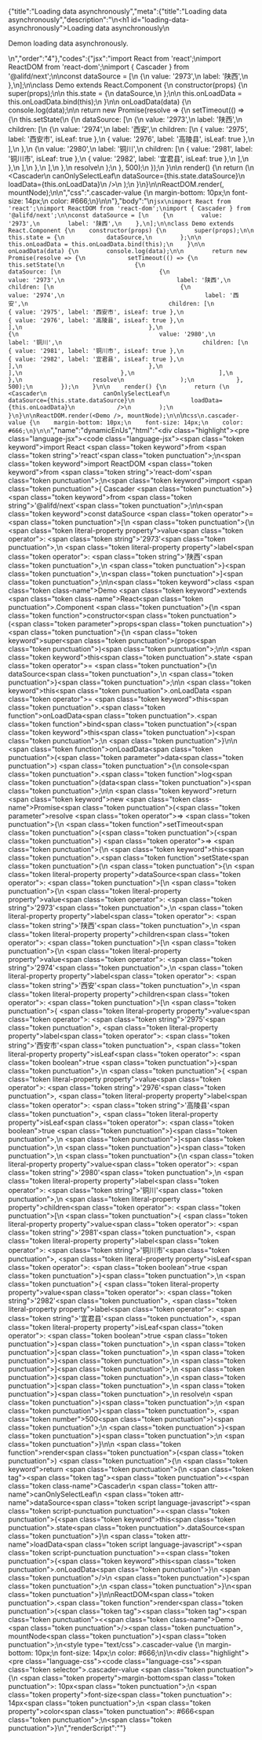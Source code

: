 {"title":"Loading data asynchronously","meta":{"title":"Loading data asynchronously","description":"\n<h1 id=\"loading-data-asynchronously\">Loading data asynchronously</h1>\n<p>Demon loading data asynchronously.</p>\n","order":"4"},"codes":{"jsx":"import React from 'react';\nimport ReactDOM from 'react-dom';\nimport { Cascader } from '@alifd/next';\n\nconst dataSource = [\n    {\n        value: '2973',\n        label: '陕西',\n    },\n];\n\nclass Demo extends React.Component {\n    constructor(props) {\n        super(props);\n\n        this.state = {\n            dataSource,\n        };\n\n        this.onLoadData = this.onLoadData.bind(this);\n    }\n\n    onLoadData(data) {\n        console.log(data);\n\n        return new Promise(resolve => {\n            setTimeout(() => {\n                this.setState(\n                    {\n                        dataSource: [\n                            {\n                                value: '2973',\n                                label: '陕西',\n                                children: [\n                                    {\n                                        value: '2974',\n                                        label: '西安',\n                                        children: [\n                                            { value: '2975', label: '西安市', isLeaf: true },\n                                            { value: '2976', label: '高陵县', isLeaf: true },\n                                        ],\n                                    },\n                                    {\n                                        value: '2980',\n                                        label: '铜川',\n                                        children: [\n                                            { value: '2981', label: '铜川市', isLeaf: true },\n                                            { value: '2982', label: '宜君县', isLeaf: true },\n                                        ],\n                                    },\n                                ],\n                            },\n                        ],\n                    },\n                    resolve\n                );\n            }, 500);\n        });\n    }\n\n    render() {\n        return (\n            <Cascader\n                canOnlySelectLeaf\n                dataSource={this.state.dataSource}\n                loadData={this.onLoadData}\n            />\n        );\n    }\n}\n\nReactDOM.render(<Demo />, mountNode);\n\n","css":".cascader-value {\n    margin-bottom: 10px;\n    font-size: 14px;\n    color: #666;\n}\n\n"},"body":"\n````jsx\nimport React from 'react';\nimport ReactDOM from 'react-dom';\nimport { Cascader } from '@alifd/next';\n\nconst dataSource = [\n    {\n        value: '2973',\n        label: '陕西',\n    },\n];\n\nclass Demo extends React.Component {\n    constructor(props) {\n        super(props);\n\n        this.state = {\n            dataSource,\n        };\n\n        this.onLoadData = this.onLoadData.bind(this);\n    }\n\n    onLoadData(data) {\n        console.log(data);\n\n        return new Promise(resolve => {\n            setTimeout(() => {\n                this.setState(\n                    {\n                        dataSource: [\n                            {\n                                value: '2973',\n                                label: '陕西',\n                                children: [\n                                    {\n                                        value: '2974',\n                                        label: '西安',\n                                        children: [\n                                            { value: '2975', label: '西安市', isLeaf: true },\n                                            { value: '2976', label: '高陵县', isLeaf: true },\n                                        ],\n                                    },\n                                    {\n                                        value: '2980',\n                                        label: '铜川',\n                                        children: [\n                                            { value: '2981', label: '铜川市', isLeaf: true },\n                                            { value: '2982', label: '宜君县', isLeaf: true },\n                                        ],\n                                    },\n                                ],\n                            },\n                        ],\n                    },\n                    resolve\n                );\n            }, 500);\n        });\n    }\n\n    render() {\n        return (\n            <Cascader\n                canOnlySelectLeaf\n                dataSource={this.state.dataSource}\n                loadData={this.onLoadData}\n            />\n        );\n    }\n}\n\nReactDOM.render(<Demo />, mountNode);\n\n````\n````css\n.cascader-value {\n    margin-bottom: 10px;\n    font-size: 14px;\n    color: #666;\n}\n\n````","name":"dynamicEnUs","html":"<script>(function(){var __create = Object.create;\nvar __defProp = Object.defineProperty;\nvar __getOwnPropDesc = Object.getOwnPropertyDescriptor;\nvar __getOwnPropNames = Object.getOwnPropertyNames;\nvar __getProtoOf = Object.getPrototypeOf;\nvar __hasOwnProp = Object.prototype.hasOwnProperty;\nvar __copyProps = (to, from, except, desc) => {\n  if (from && typeof from === \"object\" || typeof from === \"function\") {\n    for (let key of __getOwnPropNames(from))\n      if (!__hasOwnProp.call(to, key) && key !== except)\n        __defProp(to, key, { get: () => from[key], enumerable: !(desc = __getOwnPropDesc(from, key)) || desc.enumerable });\n  }\n  return to;\n};\nvar __toESM = (mod, isNodeMode, target) => (target = mod != null ? __create(__getProtoOf(mod)) : {}, __copyProps(\n  // If the importer is in node compatibility mode or this is not an ESM\n  // file that has been converted to a CommonJS file using a Babel-\n  // compatible transform (i.e. \"__esModule\" has not been set), then set\n  // \"default\" to the CommonJS \"module.exports\" for node compatibility.\n  isNodeMode || !mod || !mod.__esModule ? __defProp(target, \"default\", { value: mod, enumerable: true }) : target,\n  mod\n));\nvar import_react = __toESM(require(\"react\"));\nvar import_react_dom = __toESM(require(\"react-dom\"));\nvar import_next = require(\"@alifd/next\");\nconst dataSource = [\n  {\n    value: \"2973\",\n    label: \"\\u9655\\u897F\"\n  }\n];\nclass Demo extends import_react.default.Component {\n  constructor(props) {\n    super(props);\n    this.state = {\n      dataSource\n    };\n    this.onLoadData = this.onLoadData.bind(this);\n  }\n  onLoadData(data) {\n    console.log(data);\n    return new Promise((resolve) => {\n      setTimeout(() => {\n        this.setState(\n          {\n            dataSource: [\n              {\n                value: \"2973\",\n                label: \"\\u9655\\u897F\",\n                children: [\n                  {\n                    value: \"2974\",\n                    label: \"\\u897F\\u5B89\",\n                    children: [\n                      { value: \"2975\", label: \"\\u897F\\u5B89\\u5E02\", isLeaf: true },\n                      { value: \"2976\", label: \"\\u9AD8\\u9675\\u53BF\", isLeaf: true }\n                    ]\n                  },\n                  {\n                    value: \"2980\",\n                    label: \"\\u94DC\\u5DDD\",\n                    children: [\n                      { value: \"2981\", label: \"\\u94DC\\u5DDD\\u5E02\", isLeaf: true },\n                      { value: \"2982\", label: \"\\u5B9C\\u541B\\u53BF\", isLeaf: true }\n                    ]\n                  }\n                ]\n              }\n            ]\n          },\n          resolve\n        );\n      }, 500);\n    });\n  }\n  render() {\n    return /* @__PURE__ */ import_react.default.createElement(\n      import_next.Cascader,\n      {\n        canOnlySelectLeaf: true,\n        dataSource: this.state.dataSource,\n        loadData: this.onLoadData\n      }\n    );\n  }\n}\nimport_react_dom.default.render(/* @__PURE__ */ import_react.default.createElement(Demo, null), mountNode);\n})()</script><div class=\"highlight\"><pre class=\"language-jsx\"><code class=\"language-jsx\"><span class=\"token keyword\">import</span> React <span class=\"token keyword\">from</span> <span class=\"token string\">'react'</span><span class=\"token punctuation\">;</span>\n<span class=\"token keyword\">import</span> ReactDOM <span class=\"token keyword\">from</span> <span class=\"token string\">'react-dom'</span><span class=\"token punctuation\">;</span>\n<span class=\"token keyword\">import</span> <span class=\"token punctuation\">{</span> Cascader <span class=\"token punctuation\">}</span> <span class=\"token keyword\">from</span> <span class=\"token string\">'@alifd/next'</span><span class=\"token punctuation\">;</span>\n\n<span class=\"token keyword\">const</span> dataSource <span class=\"token operator\">=</span> <span class=\"token punctuation\">[</span>\n    <span class=\"token punctuation\">{</span>\n        <span class=\"token literal-property property\">value</span><span class=\"token operator\">:</span> <span class=\"token string\">'2973'</span><span class=\"token punctuation\">,</span>\n        <span class=\"token literal-property property\">label</span><span class=\"token operator\">:</span> <span class=\"token string\">'陕西'</span><span class=\"token punctuation\">,</span>\n    <span class=\"token punctuation\">}</span><span class=\"token punctuation\">,</span>\n<span class=\"token punctuation\">]</span><span class=\"token punctuation\">;</span>\n\n<span class=\"token keyword\">class</span> <span class=\"token class-name\">Demo</span> <span class=\"token keyword\">extends</span> <span class=\"token class-name\">React<span class=\"token punctuation\">.</span>Component</span> <span class=\"token punctuation\">{</span>\n    <span class=\"token function\">constructor</span><span class=\"token punctuation\">(</span><span class=\"token parameter\">props</span><span class=\"token punctuation\">)</span> <span class=\"token punctuation\">{</span>\n        <span class=\"token keyword\">super</span><span class=\"token punctuation\">(</span>props<span class=\"token punctuation\">)</span><span class=\"token punctuation\">;</span>\n\n        <span class=\"token keyword\">this</span><span class=\"token punctuation\">.</span>state <span class=\"token operator\">=</span> <span class=\"token punctuation\">{</span>\n            dataSource<span class=\"token punctuation\">,</span>\n        <span class=\"token punctuation\">}</span><span class=\"token punctuation\">;</span>\n\n        <span class=\"token keyword\">this</span><span class=\"token punctuation\">.</span>onLoadData <span class=\"token operator\">=</span> <span class=\"token keyword\">this</span><span class=\"token punctuation\">.</span><span class=\"token function\">onLoadData</span><span class=\"token punctuation\">.</span><span class=\"token function\">bind</span><span class=\"token punctuation\">(</span><span class=\"token keyword\">this</span><span class=\"token punctuation\">)</span><span class=\"token punctuation\">;</span>\n    <span class=\"token punctuation\">}</span>\n\n    <span class=\"token function\">onLoadData</span><span class=\"token punctuation\">(</span><span class=\"token parameter\">data</span><span class=\"token punctuation\">)</span> <span class=\"token punctuation\">{</span>\n        console<span class=\"token punctuation\">.</span><span class=\"token function\">log</span><span class=\"token punctuation\">(</span>data<span class=\"token punctuation\">)</span><span class=\"token punctuation\">;</span>\n\n        <span class=\"token keyword\">return</span> <span class=\"token keyword\">new</span> <span class=\"token class-name\">Promise</span><span class=\"token punctuation\">(</span><span class=\"token parameter\">resolve</span> <span class=\"token operator\">=></span> <span class=\"token punctuation\">{</span>\n            <span class=\"token function\">setTimeout</span><span class=\"token punctuation\">(</span><span class=\"token punctuation\">(</span><span class=\"token punctuation\">)</span> <span class=\"token operator\">=></span> <span class=\"token punctuation\">{</span>\n                <span class=\"token keyword\">this</span><span class=\"token punctuation\">.</span><span class=\"token function\">setState</span><span class=\"token punctuation\">(</span>\n                    <span class=\"token punctuation\">{</span>\n                        <span class=\"token literal-property property\">dataSource</span><span class=\"token operator\">:</span> <span class=\"token punctuation\">[</span>\n                            <span class=\"token punctuation\">{</span>\n                                <span class=\"token literal-property property\">value</span><span class=\"token operator\">:</span> <span class=\"token string\">'2973'</span><span class=\"token punctuation\">,</span>\n                                <span class=\"token literal-property property\">label</span><span class=\"token operator\">:</span> <span class=\"token string\">'陕西'</span><span class=\"token punctuation\">,</span>\n                                <span class=\"token literal-property property\">children</span><span class=\"token operator\">:</span> <span class=\"token punctuation\">[</span>\n                                    <span class=\"token punctuation\">{</span>\n                                        <span class=\"token literal-property property\">value</span><span class=\"token operator\">:</span> <span class=\"token string\">'2974'</span><span class=\"token punctuation\">,</span>\n                                        <span class=\"token literal-property property\">label</span><span class=\"token operator\">:</span> <span class=\"token string\">'西安'</span><span class=\"token punctuation\">,</span>\n                                        <span class=\"token literal-property property\">children</span><span class=\"token operator\">:</span> <span class=\"token punctuation\">[</span>\n                                            <span class=\"token punctuation\">{</span> <span class=\"token literal-property property\">value</span><span class=\"token operator\">:</span> <span class=\"token string\">'2975'</span><span class=\"token punctuation\">,</span> <span class=\"token literal-property property\">label</span><span class=\"token operator\">:</span> <span class=\"token string\">'西安市'</span><span class=\"token punctuation\">,</span> <span class=\"token literal-property property\">isLeaf</span><span class=\"token operator\">:</span> <span class=\"token boolean\">true</span> <span class=\"token punctuation\">}</span><span class=\"token punctuation\">,</span>\n                                            <span class=\"token punctuation\">{</span> <span class=\"token literal-property property\">value</span><span class=\"token operator\">:</span> <span class=\"token string\">'2976'</span><span class=\"token punctuation\">,</span> <span class=\"token literal-property property\">label</span><span class=\"token operator\">:</span> <span class=\"token string\">'高陵县'</span><span class=\"token punctuation\">,</span> <span class=\"token literal-property property\">isLeaf</span><span class=\"token operator\">:</span> <span class=\"token boolean\">true</span> <span class=\"token punctuation\">}</span><span class=\"token punctuation\">,</span>\n                                        <span class=\"token punctuation\">]</span><span class=\"token punctuation\">,</span>\n                                    <span class=\"token punctuation\">}</span><span class=\"token punctuation\">,</span>\n                                    <span class=\"token punctuation\">{</span>\n                                        <span class=\"token literal-property property\">value</span><span class=\"token operator\">:</span> <span class=\"token string\">'2980'</span><span class=\"token punctuation\">,</span>\n                                        <span class=\"token literal-property property\">label</span><span class=\"token operator\">:</span> <span class=\"token string\">'铜川'</span><span class=\"token punctuation\">,</span>\n                                        <span class=\"token literal-property property\">children</span><span class=\"token operator\">:</span> <span class=\"token punctuation\">[</span>\n                                            <span class=\"token punctuation\">{</span> <span class=\"token literal-property property\">value</span><span class=\"token operator\">:</span> <span class=\"token string\">'2981'</span><span class=\"token punctuation\">,</span> <span class=\"token literal-property property\">label</span><span class=\"token operator\">:</span> <span class=\"token string\">'铜川市'</span><span class=\"token punctuation\">,</span> <span class=\"token literal-property property\">isLeaf</span><span class=\"token operator\">:</span> <span class=\"token boolean\">true</span> <span class=\"token punctuation\">}</span><span class=\"token punctuation\">,</span>\n                                            <span class=\"token punctuation\">{</span> <span class=\"token literal-property property\">value</span><span class=\"token operator\">:</span> <span class=\"token string\">'2982'</span><span class=\"token punctuation\">,</span> <span class=\"token literal-property property\">label</span><span class=\"token operator\">:</span> <span class=\"token string\">'宜君县'</span><span class=\"token punctuation\">,</span> <span class=\"token literal-property property\">isLeaf</span><span class=\"token operator\">:</span> <span class=\"token boolean\">true</span> <span class=\"token punctuation\">}</span><span class=\"token punctuation\">,</span>\n                                        <span class=\"token punctuation\">]</span><span class=\"token punctuation\">,</span>\n                                    <span class=\"token punctuation\">}</span><span class=\"token punctuation\">,</span>\n                                <span class=\"token punctuation\">]</span><span class=\"token punctuation\">,</span>\n                            <span class=\"token punctuation\">}</span><span class=\"token punctuation\">,</span>\n                        <span class=\"token punctuation\">]</span><span class=\"token punctuation\">,</span>\n                    <span class=\"token punctuation\">}</span><span class=\"token punctuation\">,</span>\n                    resolve\n                <span class=\"token punctuation\">)</span><span class=\"token punctuation\">;</span>\n            <span class=\"token punctuation\">}</span><span class=\"token punctuation\">,</span> <span class=\"token number\">500</span><span class=\"token punctuation\">)</span><span class=\"token punctuation\">;</span>\n        <span class=\"token punctuation\">}</span><span class=\"token punctuation\">)</span><span class=\"token punctuation\">;</span>\n    <span class=\"token punctuation\">}</span>\n\n    <span class=\"token function\">render</span><span class=\"token punctuation\">(</span><span class=\"token punctuation\">)</span> <span class=\"token punctuation\">{</span>\n        <span class=\"token keyword\">return</span> <span class=\"token punctuation\">(</span>\n            <span class=\"token tag\"><span class=\"token tag\"><span class=\"token punctuation\">&lt;</span><span class=\"token class-name\">Cascader</span></span>\n                <span class=\"token attr-name\">canOnlySelectLeaf</span>\n                <span class=\"token attr-name\">dataSource</span><span class=\"token script language-javascript\"><span class=\"token script-punctuation punctuation\">=</span><span class=\"token punctuation\">{</span><span class=\"token keyword\">this</span><span class=\"token punctuation\">.</span>state<span class=\"token punctuation\">.</span>dataSource<span class=\"token punctuation\">}</span></span>\n                <span class=\"token attr-name\">loadData</span><span class=\"token script language-javascript\"><span class=\"token script-punctuation punctuation\">=</span><span class=\"token punctuation\">{</span><span class=\"token keyword\">this</span><span class=\"token punctuation\">.</span>onLoadData<span class=\"token punctuation\">}</span></span>\n            <span class=\"token punctuation\">/></span></span>\n        <span class=\"token punctuation\">)</span><span class=\"token punctuation\">;</span>\n    <span class=\"token punctuation\">}</span>\n<span class=\"token punctuation\">}</span>\n\nReactDOM<span class=\"token punctuation\">.</span><span class=\"token function\">render</span><span class=\"token punctuation\">(</span><span class=\"token tag\"><span class=\"token tag\"><span class=\"token punctuation\">&lt;</span><span class=\"token class-name\">Demo</span></span> <span class=\"token punctuation\">/></span></span><span class=\"token punctuation\">,</span> mountNode<span class=\"token punctuation\">)</span><span class=\"token punctuation\">;</span>\n</code></pre></div><style type=\"text/css\">.cascader-value {\n    margin-bottom: 10px;\n    font-size: 14px;\n    color: #666;\n}\n</style><div class=\"highlight\"><pre class=\"language-css\"><code class=\"language-css\"><span class=\"token selector\">.cascader-value</span> <span class=\"token punctuation\">{</span>\n    <span class=\"token property\">margin-bottom</span><span class=\"token punctuation\">:</span> 10px<span class=\"token punctuation\">;</span>\n    <span class=\"token property\">font-size</span><span class=\"token punctuation\">:</span> 14px<span class=\"token punctuation\">;</span>\n    <span class=\"token property\">color</span><span class=\"token punctuation\">:</span> #666<span class=\"token punctuation\">;</span>\n<span class=\"token punctuation\">}</span>\n</code></pre></div>","renderScript":"<script>(function(){var __create = Object.create;\nvar __defProp = Object.defineProperty;\nvar __getOwnPropDesc = Object.getOwnPropertyDescriptor;\nvar __getOwnPropNames = Object.getOwnPropertyNames;\nvar __getProtoOf = Object.getPrototypeOf;\nvar __hasOwnProp = Object.prototype.hasOwnProperty;\nvar __copyProps = (to, from, except, desc) => {\n  if (from && typeof from === \"object\" || typeof from === \"function\") {\n    for (let key of __getOwnPropNames(from))\n      if (!__hasOwnProp.call(to, key) && key !== except)\n        __defProp(to, key, { get: () => from[key], enumerable: !(desc = __getOwnPropDesc(from, key)) || desc.enumerable });\n  }\n  return to;\n};\nvar __toESM = (mod, isNodeMode, target) => (target = mod != null ? __create(__getProtoOf(mod)) : {}, __copyProps(\n  // If the importer is in node compatibility mode or this is not an ESM\n  // file that has been converted to a CommonJS file using a Babel-\n  // compatible transform (i.e. \"__esModule\" has not been set), then set\n  // \"default\" to the CommonJS \"module.exports\" for node compatibility.\n  isNodeMode || !mod || !mod.__esModule ? __defProp(target, \"default\", { value: mod, enumerable: true }) : target,\n  mod\n));\nvar import_react_live = require(\"react-live\");\nvar import_next = require(\"@alifd/next\");\nvar import_react = __toESM(require(\"react\"));\nvar import_react_dom = __toESM(require(\"react-dom\"));\nvar import_next2 = require(\"@alifd/next\");\nwindow.demoNames.push(\"dynamicEnUs\");\ndocument.getElementById(\"dynamicEnUs-style\").innerHTML = `.cascader-value {\n    margin-bottom: 10px;\n    font-size: 14px;\n    color: #666;\n}\n\n`;\nwindow.dynamicEnUsRenderScript = function dynamicEnUsRenderScript2(liveDemo) {\n  var mountNode = document.getElementById(\"dynamicEnUs-mount\");\n  if (liveDemo === \"false\") {\n    document.getElementById(\"dynamicEnUs-body\").innerHTML = `<pre class=\"language-jsx\"><code class=\"language-jsx\"><span class=\"token keyword\">import</span> React <span class=\"token keyword\">from</span> <span class=\"token string\">'react'</span><span class=\"token punctuation\">;</span>\n<span class=\"token keyword\">import</span> ReactDOM <span class=\"token keyword\">from</span> <span class=\"token string\">'react-dom'</span><span class=\"token punctuation\">;</span>\n<span class=\"token keyword\">import</span> <span class=\"token punctuation\">{</span> Cascader <span class=\"token punctuation\">}</span> <span class=\"token keyword\">from</span> <span class=\"token string\">'@alifd/next'</span><span class=\"token punctuation\">;</span>\n<span class=\"token keyword\">import</span> <span class=\"token string\">'whatwg-fetch'</span><span class=\"token punctuation\">;</span>\n\n<span class=\"token keyword\">const</span> dataSource <span class=\"token operator\">=</span> <span class=\"token punctuation\">[</span>\n    <span class=\"token punctuation\">{</span>\n        <span class=\"token literal-property property\">value</span><span class=\"token operator\">:</span> <span class=\"token string\">'2973'</span><span class=\"token punctuation\">,</span>\n        <span class=\"token literal-property property\">label</span><span class=\"token operator\">:</span> <span class=\"token string\">'\\u9655\\u897F'</span><span class=\"token punctuation\">,</span>\n    <span class=\"token punctuation\">}</span><span class=\"token punctuation\">,</span>\n<span class=\"token punctuation\">]</span><span class=\"token punctuation\">;</span>\n\n<span class=\"token keyword\">class</span> <span class=\"token class-name\">Demo</span> <span class=\"token keyword\">extends</span> <span class=\"token class-name\">React<span class=\"token punctuation\">.</span>Component</span> <span class=\"token punctuation\">{</span>\n    <span class=\"token function\">constructor</span><span class=\"token punctuation\">(</span><span class=\"token parameter\">props</span><span class=\"token punctuation\">)</span> <span class=\"token punctuation\">{</span>\n        <span class=\"token keyword\">super</span><span class=\"token punctuation\">(</span>props<span class=\"token punctuation\">)</span><span class=\"token punctuation\">;</span>\n\n        <span class=\"token keyword\">this</span><span class=\"token punctuation\">.</span>state <span class=\"token operator\">=</span> <span class=\"token punctuation\">{</span>\n            dataSource<span class=\"token punctuation\">,</span>\n        <span class=\"token punctuation\">}</span><span class=\"token punctuation\">;</span>\n\n        <span class=\"token keyword\">this</span><span class=\"token punctuation\">.</span>onLoadData <span class=\"token operator\">=</span> <span class=\"token keyword\">this</span><span class=\"token punctuation\">.</span><span class=\"token function\">onLoadData</span><span class=\"token punctuation\">.</span><span class=\"token function\">bind</span><span class=\"token punctuation\">(</span><span class=\"token keyword\">this</span><span class=\"token punctuation\">)</span><span class=\"token punctuation\">;</span>\n    <span class=\"token punctuation\">}</span>\n\n    <span class=\"token function\">onLoadData</span><span class=\"token punctuation\">(</span><span class=\"token parameter\">data</span><span class=\"token punctuation\">)</span> <span class=\"token punctuation\">{</span>\n        console<span class=\"token punctuation\">.</span><span class=\"token function\">log</span><span class=\"token punctuation\">(</span>data<span class=\"token punctuation\">)</span><span class=\"token punctuation\">;</span>\n\n        <span class=\"token keyword\">return</span> <span class=\"token keyword\">new</span> <span class=\"token class-name\">Promise</span><span class=\"token punctuation\">(</span><span class=\"token parameter\">resolve</span> <span class=\"token operator\">=></span> <span class=\"token punctuation\">{</span>\n            <span class=\"token function\">setTimeout</span><span class=\"token punctuation\">(</span><span class=\"token punctuation\">(</span><span class=\"token punctuation\">)</span> <span class=\"token operator\">=></span> <span class=\"token punctuation\">{</span>\n                <span class=\"token keyword\">this</span><span class=\"token punctuation\">.</span><span class=\"token function\">setState</span><span class=\"token punctuation\">(</span>\n                    <span class=\"token punctuation\">{</span>\n                        <span class=\"token literal-property property\">dataSource</span><span class=\"token operator\">:</span> <span class=\"token punctuation\">[</span>\n                            <span class=\"token punctuation\">{</span>\n                                <span class=\"token literal-property property\">value</span><span class=\"token operator\">:</span> <span class=\"token string\">'2973'</span><span class=\"token punctuation\">,</span>\n                                <span class=\"token literal-property property\">label</span><span class=\"token operator\">:</span> <span class=\"token string\">'\\u9655\\u897F'</span><span class=\"token punctuation\">,</span>\n                                <span class=\"token literal-property property\">children</span><span class=\"token operator\">:</span> <span class=\"token punctuation\">[</span>\n                                    <span class=\"token punctuation\">{</span>\n                                        <span class=\"token literal-property property\">value</span><span class=\"token operator\">:</span> <span class=\"token string\">'2974'</span><span class=\"token punctuation\">,</span>\n                                        <span class=\"token literal-property property\">label</span><span class=\"token operator\">:</span> <span class=\"token string\">'\\u897F\\u5B89'</span><span class=\"token punctuation\">,</span>\n                                        <span class=\"token literal-property property\">children</span><span class=\"token operator\">:</span> <span class=\"token punctuation\">[</span>\n                                            <span class=\"token punctuation\">{</span> <span class=\"token literal-property property\">value</span><span class=\"token operator\">:</span> <span class=\"token string\">'2975'</span><span class=\"token punctuation\">,</span> <span class=\"token literal-property property\">label</span><span class=\"token operator\">:</span> <span class=\"token string\">'\\u897F\\u5B89\\u5E02'</span><span class=\"token punctuation\">,</span> <span class=\"token literal-property property\">isLeaf</span><span class=\"token operator\">:</span> <span class=\"token boolean\">true</span> <span class=\"token punctuation\">}</span><span class=\"token punctuation\">,</span>\n                                            <span class=\"token punctuation\">{</span> <span class=\"token literal-property property\">value</span><span class=\"token operator\">:</span> <span class=\"token string\">'2976'</span><span class=\"token punctuation\">,</span> <span class=\"token literal-property property\">label</span><span class=\"token operator\">:</span> <span class=\"token string\">'\\u9AD8\\u9675\\u53BF'</span><span class=\"token punctuation\">,</span> <span class=\"token literal-property property\">isLeaf</span><span class=\"token operator\">:</span> <span class=\"token boolean\">true</span> <span class=\"token punctuation\">}</span><span class=\"token punctuation\">,</span>\n                                        <span class=\"token punctuation\">]</span><span class=\"token punctuation\">,</span>\n                                    <span class=\"token punctuation\">}</span><span class=\"token punctuation\">,</span>\n                                    <span class=\"token punctuation\">{</span>\n                                        <span class=\"token literal-property property\">value</span><span class=\"token operator\">:</span> <span class=\"token string\">'2980'</span><span class=\"token punctuation\">,</span>\n                                        <span class=\"token literal-property property\">label</span><span class=\"token operator\">:</span> <span class=\"token string\">'\\u94DC\\u5DDD'</span><span class=\"token punctuation\">,</span>\n                                        <span class=\"token literal-property property\">children</span><span class=\"token operator\">:</span> <span class=\"token punctuation\">[</span>\n                                            <span class=\"token punctuation\">{</span> <span class=\"token literal-property property\">value</span><span class=\"token operator\">:</span> <span class=\"token string\">'2981'</span><span class=\"token punctuation\">,</span> <span class=\"token literal-property property\">label</span><span class=\"token operator\">:</span> <span class=\"token string\">'\\u94DC\\u5DDD\\u5E02'</span><span class=\"token punctuation\">,</span> <span class=\"token literal-property property\">isLeaf</span><span class=\"token operator\">:</span> <span class=\"token boolean\">true</span> <span class=\"token punctuation\">}</span><span class=\"token punctuation\">,</span>\n                                            <span class=\"token punctuation\">{</span> <span class=\"token literal-property property\">value</span><span class=\"token operator\">:</span> <span class=\"token string\">'2982'</span><span class=\"token punctuation\">,</span> <span class=\"token literal-property property\">label</span><span class=\"token operator\">:</span> <span class=\"token string\">'\\u5B9C\\u541B\\u53BF'</span><span class=\"token punctuation\">,</span> <span class=\"token literal-property property\">isLeaf</span><span class=\"token operator\">:</span> <span class=\"token boolean\">true</span> <span class=\"token punctuation\">}</span><span class=\"token punctuation\">,</span>\n                                        <span class=\"token punctuation\">]</span><span class=\"token punctuation\">,</span>\n                                    <span class=\"token punctuation\">}</span><span class=\"token punctuation\">,</span>\n                                <span class=\"token punctuation\">]</span><span class=\"token punctuation\">,</span>\n                            <span class=\"token punctuation\">}</span><span class=\"token punctuation\">,</span>\n                        <span class=\"token punctuation\">]</span><span class=\"token punctuation\">,</span>\n                    <span class=\"token punctuation\">}</span><span class=\"token punctuation\">,</span>\n                    resolve\n                <span class=\"token punctuation\">)</span><span class=\"token punctuation\">;</span>\n            <span class=\"token punctuation\">}</span><span class=\"token punctuation\">,</span> <span class=\"token number\">500</span><span class=\"token punctuation\">)</span><span class=\"token punctuation\">;</span>\n        <span class=\"token punctuation\">}</span><span class=\"token punctuation\">)</span><span class=\"token punctuation\">;</span>\n    <span class=\"token punctuation\">}</span>\n\n    <span class=\"token function\">render</span><span class=\"token punctuation\">(</span><span class=\"token punctuation\">)</span> <span class=\"token punctuation\">{</span>\n        <span class=\"token keyword\">return</span> <span class=\"token punctuation\">(</span>\n            <span class=\"token tag\"><span class=\"token tag\"><span class=\"token punctuation\">&lt;</span><span class=\"token class-name\">Cascader</span></span>\n                <span class=\"token attr-name\">canOnlySelectLeaf</span>\n                <span class=\"token attr-name\">dataSource</span><span class=\"token script language-javascript\"><span class=\"token script-punctuation punctuation\">=</span><span class=\"token punctuation\">{</span><span class=\"token keyword\">this</span><span class=\"token punctuation\">.</span>state<span class=\"token punctuation\">.</span>dataSource<span class=\"token punctuation\">}</span></span>\n                <span class=\"token attr-name\">loadData</span><span class=\"token script language-javascript\"><span class=\"token script-punctuation punctuation\">=</span><span class=\"token punctuation\">{</span><span class=\"token keyword\">this</span><span class=\"token punctuation\">.</span>onLoadData<span class=\"token punctuation\">}</span></span>\n            <span class=\"token punctuation\">/></span></span>\n        <span class=\"token punctuation\">)</span><span class=\"token punctuation\">;</span>\n    <span class=\"token punctuation\">}</span>\n<span class=\"token punctuation\">}</span>\n\nReactDOM<span class=\"token punctuation\">.</span><span class=\"token function\">render</span><span class=\"token punctuation\">(</span><span class=\"token tag\"><span class=\"token tag\"><span class=\"token punctuation\">&lt;</span><span class=\"token class-name\">Demo</span></span> <span class=\"token punctuation\">/></span></span><span class=\"token punctuation\">,</span> mountNode<span class=\"token punctuation\">)</span><span class=\"token punctuation\">;</span>\n\n</code></pre>\n<pre class=\"language-css\"><code class=\"language-css\"><span class=\"token selector\">.cascader-value</span> <span class=\"token punctuation\">{</span>\n    <span class=\"token property\">margin-bottom</span><span class=\"token punctuation\">:</span> 10px<span class=\"token punctuation\">;</span>\n    <span class=\"token property\">font-size</span><span class=\"token punctuation\">:</span> 14px<span class=\"token punctuation\">;</span>\n    <span class=\"token property\">color</span><span class=\"token punctuation\">:</span> #666<span class=\"token punctuation\">;</span>\n<span class=\"token punctuation\">}</span>\n\n</code></pre>\n`.replace(/{backquote}/g, \"`\").replace(/{dollar}/g, \"$\");\n    const dataSource = [\n      {\n        value: \"2973\",\n        label: \"\\u9655\\u897F\"\n      }\n    ];\n    class Demo extends import_react.default.Component {\n      constructor(props) {\n        super(props);\n        this.state = {\n          dataSource\n        };\n        this.onLoadData = this.onLoadData.bind(this);\n      }\n      onLoadData(data) {\n        console.log(data);\n        return new Promise((resolve) => {\n          setTimeout(() => {\n            this.setState(\n              {\n                dataSource: [\n                  {\n                    value: \"2973\",\n                    label: \"\\u9655\\u897F\",\n                    children: [\n                      {\n                        value: \"2974\",\n                        label: \"\\u897F\\u5B89\",\n                        children: [\n                          { value: \"2975\", label: \"\\u897F\\u5B89\\u5E02\", isLeaf: true },\n                          { value: \"2976\", label: \"\\u9AD8\\u9675\\u53BF\", isLeaf: true }\n                        ]\n                      },\n                      {\n                        value: \"2980\",\n                        label: \"\\u94DC\\u5DDD\",\n                        children: [\n                          { value: \"2981\", label: \"\\u94DC\\u5DDD\\u5E02\", isLeaf: true },\n                          { value: \"2982\", label: \"\\u5B9C\\u541B\\u53BF\", isLeaf: true }\n                        ]\n                      }\n                    ]\n                  }\n                ]\n              },\n              resolve\n            );\n          }, 500);\n        });\n      }\n      render() {\n        return /* @__PURE__ */ import_react.default.createElement(\n          import_next2.Cascader,\n          {\n            canOnlySelectLeaf: true,\n            dataSource: this.state.dataSource,\n            loadData: this.onLoadData\n          }\n        );\n      }\n    }\n    import_react_dom.default.render(/* @__PURE__ */ import_react.default.createElement(Demo, null), mountNode);\n    return;\n  }\n  const dynamicEnUsLiveScript = `const dataSource = [\n  {\n    value: \"2973\",\n    label: \"\\u9655\\u897F\"\n  }\n];\nclass Demo extends React.Component {\n  constructor(props) {\n    super(props);\n    this.state = {\n      dataSource\n    };\n    this.onLoadData = this.onLoadData.bind(this);\n  }\n  onLoadData(data) {\n    console.log(data);\n    return new Promise((resolve) => {\n      setTimeout(() => {\n        this.setState(\n          {\n            dataSource: [\n              {\n                value: \"2973\",\n                label: \"\\u9655\\u897F\",\n                children: [\n                  {\n                    value: \"2974\",\n                    label: \"\\u897F\\u5B89\",\n                    children: [\n                      { value: \"2975\", label: \"\\u897F\\u5B89\\u5E02\", isLeaf: true },\n                      { value: \"2976\", label: \"\\u9AD8\\u9675\\u53BF\", isLeaf: true }\n                    ]\n                  },\n                  {\n                    value: \"2980\",\n                    label: \"\\u94DC\\u5DDD\",\n                    children: [\n                      { value: \"2981\", label: \"\\u94DC\\u5DDD\\u5E02\", isLeaf: true },\n                      { value: \"2982\", label: \"\\u5B9C\\u541B\\u53BF\", isLeaf: true }\n                    ]\n                  }\n                ]\n              }\n            ]\n          },\n          resolve\n        );\n      }, 500);\n    });\n  }\n  render() {\n    return /* @__PURE__ */ React.createElement(\n      Cascader,\n      {\n        canOnlySelectLeaf: true,\n        dataSource: this.state.dataSource,\n        loadData: this.onLoadData\n      }\n    );\n  }\n}\nReactDOM.render(/* @__PURE__ */ React.createElement(Demo, null), mountNode);`;\n  const emptyTheme = {\n    plain: {},\n    styles: [\n      {\n        types: [],\n        styles: {}\n      }\n    ]\n  };\n  function renderAfter() {\n    import_react_dom.default.render(\n      /* @__PURE__ */ import_react.default.createElement(\n        import_next.Balloon.Tooltip,\n        {\n          align: \"t\",\n          style: { maxWidth: 320 },\n          trigger: /* @__PURE__ */ import_react.default.createElement(\n            \"div\",\n            {\n              dangerouslySetInnerHTML: {\n                __html: `<pre class=\"language-jsx\"><code class=\"language-jsx\"><span class=\"token keyword\">import</span> React <span class=\"token keyword\">from</span> <span class=\"token string\">'react'</span><span class=\"token punctuation\">;</span>\n<span class=\"token keyword\">import</span> ReactDOM <span class=\"token keyword\">from</span> <span class=\"token string\">'react-dom'</span><span class=\"token punctuation\">;</span>\n<span class=\"token keyword\">import</span> <span class=\"token punctuation\">{</span> Cascader <span class=\"token punctuation\">}</span> <span class=\"token keyword\">from</span> <span class=\"token string\">'@alifd/next'</span><span class=\"token punctuation\">;</span>\n<span class=\"token keyword\">import</span> <span class=\"token string\">'whatwg-fetch'</span><span class=\"token punctuation\">;</span>\n</code></pre>\n`\n              }\n            }\n          )\n        },\n        \"\\u7F16\\u8F91\\u6A21\\u5F0F\\u6682\\u4E0D\\u652F\\u6301\\u4FEE\\u6539\\u4F9D\\u8D56\\u5F15\\u5165\"\n      ),\n      document.getElementById(\"dynamicEnUs-live-import\")\n    );\n    import_react_dom.default.render(\n      /* @__PURE__ */ import_react.default.createElement(\n        import_next.Balloon.Tooltip,\n        {\n          align: \"b\",\n          style: { maxWidth: 320 },\n          trigger: /* @__PURE__ */ import_react.default.createElement(\"div\", { dangerouslySetInnerHTML: { __html: `<pre class=\"language-css\"><code class=\"language-css\"><span class=\"token selector\">.cascader-value</span> <span class=\"token punctuation\">{</span>\n    <span class=\"token property\">margin-bottom</span><span class=\"token punctuation\">:</span> 10px<span class=\"token punctuation\">;</span>\n    <span class=\"token property\">font-size</span><span class=\"token punctuation\">:</span> 14px<span class=\"token punctuation\">;</span>\n    <span class=\"token property\">color</span><span class=\"token punctuation\">:</span> #666<span class=\"token punctuation\">;</span>\n<span class=\"token punctuation\">}</span>\n\n\n</code></pre>\n` } })\n        },\n        \"\\u7F16\\u8F91\\u6A21\\u5F0F\\u6682\\u4E0D\\u652F\\u6301\\u4FEE\\u6539css\"\n      ),\n      document.getElementById(\"dynamicEnUs-live-css\")\n    );\n  }\n  class LiveRenderer extends import_react.default.Component {\n    constructor(props) {\n      super(props);\n      this.onBlur = () => {\n        const time = (/* @__PURE__ */ new Date()).getTime();\n        window.top.postMessage({\n          type: \"ReactLiveEdit\",\n          from: \"demo\",\n          body: { name: \"dynamicEnUs\", component: \"Cascader\", time }\n        }, \"*\");\n      };\n    }\n    componentDidMount() {\n      renderAfter();\n    }\n    render() {\n      return /* @__PURE__ */ import_react.default.createElement(\n        import_react_live.LiveProvider,\n        {\n          code: dynamicEnUsLiveScript,\n          scope: { React: import_react.default, ReactDOM: import_react_dom.default, Cascader: import_next2.Cascader, mountNode },\n          noInline: true\n        },\n        /* @__PURE__ */ import_react.default.createElement(\"div\", { id: \"dynamicEnUs-live-editor\" }, /* @__PURE__ */ import_react.default.createElement(import_react_live.LiveError, { id: \"dynamicEnUs-live-error\", className: \"react-live-error\" }), /* @__PURE__ */ import_react.default.createElement(\"div\", { id: \"dynamicEnUs-live-import\" }), /* @__PURE__ */ import_react.default.createElement(\"div\", { id: \"dynamicEnUs-live-body\", className: \"react-live-body\" }, /* @__PURE__ */ import_react.default.createElement(import_react_live.LiveEditor, { theme: emptyTheme, onBlur: this.onBlur })), /* @__PURE__ */ import_react.default.createElement(\"div\", { id: \"dynamicEnUs-live-css\" })),\n        /* @__PURE__ */ import_react.default.createElement(import_react_live.LivePreview, null)\n      );\n    }\n  }\n  import_react_dom.default.render(/* @__PURE__ */ import_react.default.createElement(LiveRenderer, null), document.getElementById(\"dynamicEnUs-body\"));\n  return;\n};\nwindow.renderFuncs.push(dynamicEnUsRenderScript);\nfunction onRiddleOrCodePenClick(type) {\n  const time = (/* @__PURE__ */ new Date()).getTime();\n  window.top.postMessage({\n    type: \"RiddleOrCodePenClick\",\n    from: \"demo\",\n    body: { name: \"dynamicEnUs\", component: \"Cascader\", type, time }\n  }, \"*\");\n}\nimport_react_dom.default.render(\n  /* @__PURE__ */ import_react.default.createElement(\n    import_next.Balloon.Tooltip,\n    {\n      align: \"b\",\n      style: { maxWidth: 400 },\n      trigger: /* @__PURE__ */ import_react.default.createElement(\"span\", { role: \"img\", className: \"op-icon\", onClick: () => onRiddleOrCodePenClick(\"O2\") }, /* @__PURE__ */ import_react.default.createElement(\"svg\", { viewBox: \"0 0 18 18\", version: \"1.1\" }, /* @__PURE__ */ import_react.default.createElement(\"g\", { id: \"\\u9875\\u9762-1\", stroke: \"none\", \"stroke-width\": \"1\", fill: \"none\", \"fill-rule\": \"evenodd\", \"stroke-opacity\": \"0.45\" }, /* @__PURE__ */ import_react.default.createElement(\"g\", { id: \"\\u7F16\\u7EC4-16\", transform: \"translate(1.000000, 1.031385)\", \"fill-rule\": \"nonzero\", stroke: \"#000000\", \"stroke-width\": \"1\" }, /* @__PURE__ */ import_react.default.createElement(\"path\", { d: \"M7.99320628,15.9864125 C3.58572657,15.9864125 2.27373675e-13,12.400686 2.27373675e-13,7.99320627 C2.27373675e-13,3.58572655 3.58572657,-1.70530257e-13 7.99320628,-1.70530257e-13 C12.400686,-1.70530257e-13 15.9864126,3.58572655 15.9864126,7.99320627 C15.9864126,8.42039157 15.6400618,8.76674238 15.2128765,8.76674238 C14.7856912,8.76674238 14.4393404,8.42039157 14.4393404,7.99320627 C14.4393404,4.43880793 11.5476691,1.54707218 7.99320628,1.54707218 C4.43874348,1.54707218 1.54707218,4.43880793 1.54707218,7.99320627 C1.54707218,11.5476691 4.43874348,14.4393404 7.99320628,14.4393404 C8.43115662,14.4393404 8.86852684,14.3952488 9.29313367,14.3084194 C9.7112944,14.2223635 10.1204305,14.492521 10.2060352,14.9110685 C10.2917043,15.3296804 10.0218692,15.7383653 9.60338611,15.82397 C9.07686588,15.9317494 8.53513277,15.9864125 7.99320628,15.9864125\", id: \"path-2\" }), /* @__PURE__ */ import_react.default.createElement(\"path\", { d: \"M14.8745616,14.4162764 C15.3159789,14.440487 15.5487088,14.6453304 15.5721741,15.0302087 C15.5487088,15.4398955 15.3394443,15.6441411 14.9442844,15.6441411 L11.9445701,15.6441411 C11.5025757,15.6441411 11.2817709,15.4398955 11.2817709,15.0302087 C11.2584018,14.9100526 11.3166804,14.7536303 11.4562221,14.5606432 C11.6420213,14.3439436 11.8279166,14.127244 12.0142928,13.9105444 C12.7817242,13.0680563 13.339795,12.369935 13.6886012,11.8156822 C13.8978657,11.5267494 14.002498,11.2378167 14.002498,10.9488839 C13.9556635,10.5154847 13.746399,10.2751724 13.3746083,10.226552 C13.0024329,10.226552 12.7347936,10.5036285 12.5724598,11.0572835 C12.432918,11.5148932 12.2350015,11.7315928 11.9793834,11.7073822 C11.537389,11.7073822 11.3167766,11.4906827 11.3167766,11.0572835 C11.4176783,9.98807895 11.9602374,9.32514076 12.9424518,9.05442834 C13.5415272,8.88931453 14.2250594,9.11615024 14.4346419,9.22243967 C15.0292798,9.52400928 15.3502647,10.075465 15.3976267,10.8766507 C15.3976267,11.5510596 14.8744655,12.5019474 13.8280468,13.7300113 C13.5489633,14.0674648 13.3625871,14.2960206 13.2698799,14.4162764 L14.8745616,14.4162764 Z\", id: \"path-7\" })))))\n    },\n    /* @__PURE__ */ import_react.default.createElement(\"span\", null, \"\\u5728O2\\u4E2D\\u6253\\u5F00\")\n  ),\n  document.getElementById(\"dynamicEnUs-O2\")\n);\nimport_react_dom.default.render(\n  /* @__PURE__ */ import_react.default.createElement(\n    import_next.Balloon.Tooltip,\n    {\n      align: \"b\",\n      style: { maxWidth: 400 },\n      trigger: /* @__PURE__ */ import_react.default.createElement(\"span\", { role: \"img\", className: \"op-icon\", onClick: () => onRiddleOrCodePenClick(\"CodePen\") }, /* @__PURE__ */ import_react.default.createElement(\"svg\", { viewBox: \"0 0 20 20\", fill: \"currentColor\" }, /* @__PURE__ */ import_react.default.createElement(\n        \"path\",\n        {\n          d: \"M17.7207447,7.0537234 L10.2739362,2.0893617 C10.0952128,1.97021277 9.86223404,1.97021277 9.68404255,2.0893617 L2.23723404,7.0537234 C2.0893617,7.15212766 2.00053191,7.31861702 2.00053191,7.4962766 L2.00053191,12.4606383 C2.00053191,12.6382979 2.0893617,12.8047872 2.23723404,12.9031915 L9.68404255,17.8675532 C9.77340426,17.9271277 9.87606383,17.9569149 9.97925532,17.9569149 C10.0824468,17.9569149 10.1851064,17.9271277 10.2744681,17.8675532 L17.7212766,12.9031915 C17.8691489,12.8047872 17.9579787,12.6382979 17.9579787,12.4606383 L17.9579787,7.4962766 C17.9579787,7.31861702 17.8691489,7.15212766 17.7212766,7.0537234 L17.7207447,7.0537234 Z M9.9787234,11.8218085 L7.2143617,9.9787234 L9.9787234,8.1356383 L12.7430851,9.9787234 L9.9787234,11.8218085 Z M10.5106383,7.21170213 L10.5106383,3.52553191 L16.4664894,7.4962766 L13.7021277,9.3393617 L10.5106383,7.21170213 Z M9.44680851,7.21170213 L6.25531915,9.3393617 L3.49095745,7.4962766 L9.44680851,3.52553191 L9.44680851,7.21170213 Z M5.2962766,9.9787234 L3.06382979,11.4670213 L3.06382979,8.49042553 L5.2962766,9.9787234 Z M6.25531915,10.6180851 L9.44680851,12.7457447 L9.44680851,16.4319149 L3.49095745,12.4611702 L6.25531915,10.6180851 Z M10.5106383,12.7457447 L13.7021277,10.6180851 L16.4664894,12.4611702 L10.5106383,16.4319149 L10.5106383,12.7457447 Z M14.6611702,9.9787234 L16.893617,8.49042553 L16.893617,11.4670213 L14.6611702,9.9787234 Z\"\n        }\n      )))\n    },\n    /* @__PURE__ */ import_react.default.createElement(\"span\", null, \"\\u5728CodePen\\u4E2D\\u6253\\u5F00\")\n  ),\n  document.getElementById(\"dynamicEnUs-CodePen\")\n);\nimport_react_dom.default.render(\n  /* @__PURE__ */ import_react.default.createElement(\n    import_next.Balloon.Tooltip,\n    {\n      align: \"b\",\n      style: { maxWidth: 400 },\n      trigger: /* @__PURE__ */ import_react.default.createElement(\"span\", { role: \"img\", className: \"op-icon\", onClick: () => onRiddleOrCodePenClick(\"Riddle\") }, /* @__PURE__ */ import_react.default.createElement(\"svg\", { viewBox: \"0 0 20 20\", fill: \"currentColor\" }, /* @__PURE__ */ import_react.default.createElement(\n        \"path\",\n        {\n          d: \"M12.0135981,2 C14.9585189,2 17.345849,4.38716704 17.345849,7.33333333 C17.345849,9.38478693 16.1882418,11.1657179 14.4903288,12.0578577 L17.2084049,16.7658872 C17.2378708,16.8169235 17.2591949,16.8704263 17.2727803,16.9248914 C17.3474476,17.0262914 17.3916465,17.1520943 17.3916465,17.2882205 C17.3916465,17.628088 17.1161295,17.9036051 16.7762619,17.9036051 L2.81174505,17.9048498 C2.75007855,17.9255976 2.68404472,17.9368421 2.61538462,17.9368421 C2.27551708,17.9368421 2,17.661325 2,17.3214575 L2,4.90050552 C2,4.44767651 2.36696407,4.08058607 2.8201909,4.08058607 L2.8201909,4.08058607 L4.598,4.08 L4.59829061,3.64037695 C4.59829061,2.78210363 5.25867561,2.07778272 6.09736436,2.00602116 L6.23871411,2 Z M11.9839597,3.23076923 L6.23745245,3.23076923 C6.01143198,3.23076923 5.82905984,3.41419855 5.82905984,3.64047008 L5.82905984,3.64047008 L5.829,4.08 L11.5615101,4.08058607 C13.3089935,4.08058607 14.7370181,5.4476011 14.8334247,7.17082808 L14.8386124,7.35677655 C14.8386124,9.16616658 13.3721154,10.632967 11.5615101,10.632967 L11.5615101,10.632967 L10.299,10.632 L12.6155561,14.6429723 C12.7020335,14.7927556 12.7183875,14.9637818 12.6748043,15.1180362 C12.6779184,15.1342067 12.6786336,15.1513556 12.6786336,15.1686715 C12.6786336,15.508539 12.4031165,15.7840561 12.063249,15.7840561 L5.39477011,15.7840561 C5.33908357,15.7840561 5.28512459,15.7766596 5.23382202,15.7627953 L5.21367522,15.7639098 L5.21367522,15.7639098 C4.87380768,15.7639098 4.59829061,15.4883927 4.59829061,15.1485252 L4.598,5.323 L3.23076923,5.32307709 L3.23,16.672 L15.733,16.672 L13.0769083,12.0713449 C12.9069827,11.7770252 13.0078241,11.40068 13.3021438,11.2307544 C13.3538063,11.200927 13.4079962,11.1794424 13.4631533,11.1658825 C14.9972153,10.5673738 16.0854701,9.07745387 16.0854701,7.33333333 C16.0854701,5.06705157 14.2491614,3.23076923 11.9839597,3.23076923 L11.9839597,3.23076923 Z M11.7212434,5.32867389 L11.5688942,5.32307709 L5.829,5.323 L5.82905984,11.0261966 C5.82905984,11.0464748 5.83052125,11.0664018 5.83334393,11.0858783 L5.84579569,11.1428571 L5.829,11.142 L5.829,14.553 L11.142,14.553 L8.71393544,10.3467056 C8.54400168,10.0523717 8.64484792,9.67600839 8.93918185,9.50607462 C9.01663814,9.46135521 9.09977514,9.43538787 9.18333591,9.42676402 L9.18350929,9.40512829 L11.5688942,9.40512829 C12.6982428,9.40512829 13.6102561,8.49132999 13.6102561,7.36410269 C13.6102561,6.23662753 12.6963072,5.32307709 11.5688942,5.32307709 Z\"\n        }\n      )))\n    },\n    /* @__PURE__ */ import_react.default.createElement(\"span\", null, \"\\u5728Riddle\\u4E2D\\u6253\\u5F00\")\n  ),\n  document.getElementById(\"dynamicEnUs-Riddle\")\n);\nimport_react_dom.default.render(\n  /* @__PURE__ */ import_react.default.createElement(\n    import_next.Balloon.Tooltip,\n    {\n      align: \"b\",\n      style: { maxWidth: 320 },\n      trigger: /* @__PURE__ */ import_react.default.createElement(\"span\", { className: \"code-box-code-action\", onClick: () => {\n        import_next.Message.success(\"\\u590D\\u5236\\u6210\\u529F\");\n      } }, /* @__PURE__ */ import_react.default.createElement(\"svg\", { viewBox: \"0 0 20 20\", focusable: \"false\", \"data-icon\": \"snippets\", width: \"20px\", height: \"20px\", fill: \"currentColor\", \"aria-hidden\": \"true\" }, /* @__PURE__ */ import_react.default.createElement(\"path\", { d: \"M15,5 L15,18 L2,18 L2,5 L15,5 Z M14,6 L3,6 L3,17 L14,17 L14,6 Z M18,2 L18,15 L16,15 L16,13.999 L17,14 L17,3 L6,3 L6,4 L5,4 L5,2 L18,2 Z M9,8 L9,11 L12,11 L12,12 L9,12 L9,15 L8,15 L8,12 L5,12 L5,11 L8,11 L8,8 L9,8 Z\" })))\n    },\n    /* @__PURE__ */ import_react.default.createElement(\"span\", null, \"\\u590D\\u5236\\u4EE3\\u7801\")\n  ),\n  document.getElementById(\"dynamicEnUs-copy-btn\")\n);\nimport_react_dom.default.render(/* @__PURE__ */ import_react.default.createElement(import_react.default.Fragment, null, /* @__PURE__ */ import_react.default.createElement(\n  import_next.Balloon.Tooltip,\n  {\n    align: \"b\",\n    style: { maxWidth: 400 },\n    trigger: /* @__PURE__ */ import_react.default.createElement(\"span\", { id: \"dynamicEnUs-icon-show\", className: \"code-box-code-action code-expand-icon-show\" }, /* @__PURE__ */ import_react.default.createElement(\"svg\", { alt: \"expand code\", width: \"20px\", height: \"20px\", viewBox: \"0 0 20 20\", fill: \"currentColor\" }, /* @__PURE__ */ import_react.default.createElement(\n      \"path\",\n      {\n        d: \"M14.4307124,13.5667899 L15.1349452,14.276759 L10.7473676,18.6288871 L6.42783259,14.2738791 L7.13782502,13.5696698 L10.7530744,17.2147744 L14.4307124,13.5667899 Z M4.79130753,8.067524 L16.3824174,11.1733525 L16.1235984,12.1392784 L4.53248848,9.03344983 L4.79130753,8.067524 Z M10.8154102,1.57503552 L15.1349452,5.93004351 L14.4249528,6.63425282 L10.809949,2.98914817 L7.13206544,6.6371327 L6.42783259,5.92716363 L10.8154102,1.57503552 Z\",\n        transform: \"translate(10.457453, 10.101961) rotate(90.000000) translate(-10.457453, -10.101961) \"\n      }\n    )))\n  },\n  /* @__PURE__ */ import_react.default.createElement(\"span\", null, \"\\u5C55\\u5F00\\u4EE3\\u7801\", /* @__PURE__ */ import_react.default.createElement(\"br\", null), /* @__PURE__ */ import_react.default.createElement(\"br\", null), \"\\u5C0F\\u63D0\\u793A: \", /* @__PURE__ */ import_react.default.createElement(\"br\", null), /* @__PURE__ */ import_react.default.createElement(\"br\", null), \" 1. \\u70B9\\u51FB\\u4E00\\u4E0B\\u4EE3\\u7801\\uFF0C\\u8BD5\\u4E00\\u8BD5\\u5728\\u7EBF\\u7F16\\u8F91\\u9884\\u89C8\\u5427\\uFF01 \", /* @__PURE__ */ import_react.default.createElement(\"br\", null), /* @__PURE__ */ import_react.default.createElement(\"br\", null), \"2. \\u9875\\u9762\\u53F3\\u4E0A\\u65B9 \\u6709 \", /* @__PURE__ */ import_react.default.createElement(\"strong\", null, \"\\u5168\\u5C40\\u4EE3\\u7801\\u5C55\\u5F00\"), \" \\u53CA \", /* @__PURE__ */ import_react.default.createElement(\"strong\", null, \"\\u5F00\\u542F\\u5728\\u7EBF\\u7F16\\u8F91\"), \" \\u6A21\\u5F0F\\u54DF\\uFF5E\")\n), /* @__PURE__ */ import_react.default.createElement(\n  import_next.Balloon.Tooltip,\n  {\n    align: \"b\",\n    style: { maxWidth: 400 },\n    trigger: /* @__PURE__ */ import_react.default.createElement(\"span\", { id: \"dynamicEnUs-icon-hide\", className: \"code-box-code-action code-expand-icon-hide\", style: { display: \"none\" } }, /* @__PURE__ */ import_react.default.createElement(\"svg\", { alt: \"expand code\", width: \"20px\", height: \"20px\", viewBox: \"0 0 20 20\", style: { fill: \"#3B9AFF\" } }, /* @__PURE__ */ import_react.default.createElement(\n      \"path\",\n      {\n        d: \"M14.4307124,13.5667899 L15.1349452,14.276759 L10.7473676,18.6288871 L6.42783259,14.2738791 L7.13782502,13.5696698 L10.7530744,17.2147744 L14.4307124,13.5667899 Z M4.79130753,8.067524 L16.3824174,11.1733525 L16.1235984,12.1392784 L4.53248848,9.03344983 L4.79130753,8.067524 Z M10.8154102,1.57503552 L15.1349452,5.93004351 L14.4249528,6.63425282 L10.809949,2.98914817 L7.13206544,6.6371327 L6.42783259,5.92716363 L10.8154102,1.57503552 Z\",\n        transform: \"translate(10.457453, 10.101961) rotate(90.000000) translate(-10.457453, -10.101961) \"\n      }\n    )))\n  },\n  /* @__PURE__ */ import_react.default.createElement(\"span\", null, \"\\u6536\\u8D77\\u4EE3\\u7801\", /* @__PURE__ */ import_react.default.createElement(\"br\", null), /* @__PURE__ */ import_react.default.createElement(\"br\", null), \"\\u5C0F\\u63D0\\u793A: \", /* @__PURE__ */ import_react.default.createElement(\"br\", null), /* @__PURE__ */ import_react.default.createElement(\"br\", null), \" 1. \\u70B9\\u51FB\\u4E00\\u4E0B\\u4EE3\\u7801\\uFF0C\\u8BD5\\u4E00\\u8BD5\\u5728\\u7EBF\\u7F16\\u8F91\\u9884\\u89C8\\u5427\\uFF01 \", /* @__PURE__ */ import_react.default.createElement(\"br\", null), /* @__PURE__ */ import_react.default.createElement(\"br\", null), \"2. \\u9875\\u9762\\u53F3\\u4E0A\\u65B9 \\u6709 \", /* @__PURE__ */ import_react.default.createElement(\"strong\", null, \"\\u5168\\u5C40\\u4EE3\\u7801\\u5C55\\u5F00\"), \" \\u53CA \", /* @__PURE__ */ import_react.default.createElement(\"strong\", null, \"\\u5F00\\u542F\\u5728\\u7EBF\\u7F16\\u8F91\"), \" \\u6A21\\u5F0F\\u54DF\\uFF5E\")\n)), document.getElementById(\"dynamicEnUs-fold-code\"));\n})()</script>"}